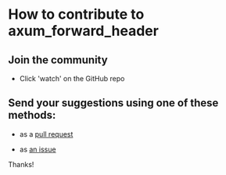 # How to contribute to axum_forward_header

## Join the community

- Click 'watch' on the GitHub repo

## Send your suggestions using one of these methods:

- as a [pull request](https://github.com/yaleman/axum_forward_header/pulls)

- as [an issue](https://github.com/yaleman/axum_forward_header/issues/new)

Thanks!